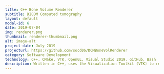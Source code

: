 ```yaml
---
title: C++ Bone Volume Renderer
subtitle: DICOM Computed tomography
layout: default
modal-id: 6
date: 2019-07-04
img: renderer.png
thumbnail: renderer-thumbnail.png
alt: image-alt
project-date: July 2019
projecturl: https://github.com/socd06/DCMBoneVolRenderer
category: Software Development
technology: C++, CMake, VTK, OpenGL, Visual Studio 2019, GitHub, Bash
description: Written in C++, uses the Visualization Toolkit (VTK) to read a Computed Tomography DICOM (*.dcm) image file and render its bone data. Only intensities above 350 Hounsfield Units (HU) are rendered to allow the viewing of air cells in the temporal bones. 
---
```

